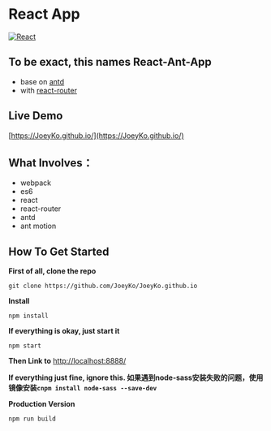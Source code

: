 # React App
[![React](http://www.runoob.com/wp-content/uploads/2016/02/react.png)](https://facebook.github.io/react/)

## To be exact, this names React-Ant-App
  -  base on [antd](https://ant.design/)
  -  with [react-router](https://github.com/ReactTraining/react-router)

## Live Demo
[https://JoeyKo.github.io/](https://JoeyKo.github.io/)

## What Involves：
-  webpack
-  es6
-  react
-  react-router
-  antd
-  ant motion

## How To Get Started

**First of all, clone the repo**

```
git clone https://github.com/JoeyKo/JoeyKo.github.io
```

**Install**
```
npm install
```
**If everything is okay, just start it**
```
npm start
```
**Then Link to** [http://localhost:8888/](http://localhost:8888/)

**If everything just fine, ignore this. 如果遇到node-sass安装失败的问题，使用镜像安装```cnpm install node-sass --save-dev```**

**Production Version**
```
npm run build
```
